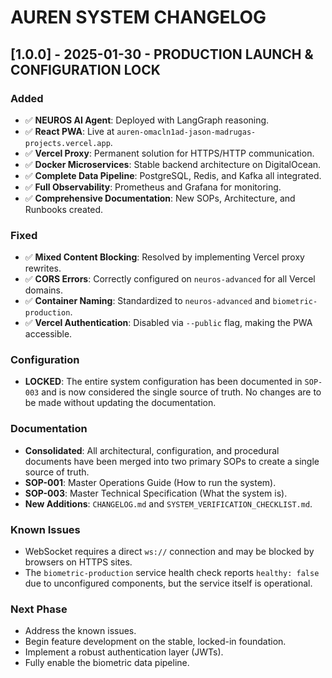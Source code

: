 # AUREN SYSTEM CHANGELOG

## [1.0.0] - 2025-01-30 - PRODUCTION LAUNCH & CONFIGURATION LOCK

### Added
- ✅ **NEUROS AI Agent**: Deployed with LangGraph reasoning.
- ✅ **React PWA**: Live at `auren-omacln1ad-jason-madrugas-projects.vercel.app`.
- ✅ **Vercel Proxy**: Permanent solution for HTTPS/HTTP communication.
- ✅ **Docker Microservices**: Stable backend architecture on DigitalOcean.
- ✅ **Complete Data Pipeline**: PostgreSQL, Redis, and Kafka all integrated.
- ✅ **Full Observability**: Prometheus and Grafana for monitoring.
- ✅ **Comprehensive Documentation**: New SOPs, Architecture, and Runbooks created.

### Fixed
- ✅ **Mixed Content Blocking**: Resolved by implementing Vercel proxy rewrites.
- ✅ **CORS Errors**: Correctly configured on `neuros-advanced` for all Vercel domains.
- ✅ **Container Naming**: Standardized to `neuros-advanced` and `biometric-production`.
- ✅ **Vercel Authentication**: Disabled via `--public` flag, making the PWA accessible.

### Configuration
- **LOCKED**: The entire system configuration has been documented in `SOP-003` and is now considered the single source of truth. No changes are to be made without updating the documentation.

### Documentation
- **Consolidated**: All architectural, configuration, and procedural documents have been merged into two primary SOPs to create a single source of truth.
- **SOP-001**: Master Operations Guide (How to run the system).
- **SOP-003**: Master Technical Specification (What the system is).
- **New Additions**: `CHANGELOG.md` and `SYSTEM_VERIFICATION_CHECKLIST.md`.

### Known Issues
- WebSocket requires a direct `ws://` connection and may be blocked by browsers on HTTPS sites.
- The `biometric-production` service health check reports `healthy: false` due to unconfigured components, but the service itself is operational.

### Next Phase
- Address the known issues.
- Begin feature development on the stable, locked-in foundation.
- Implement a robust authentication layer (JWTs).
- Fully enable the biometric data pipeline. 